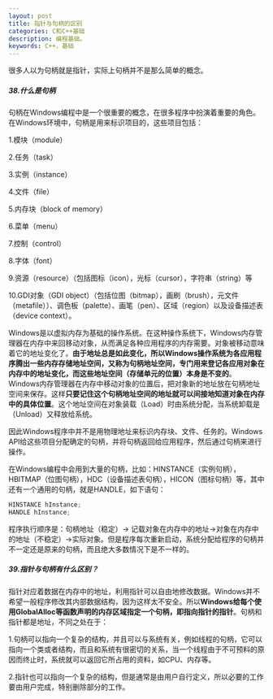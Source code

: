 ```yaml
---
layout: post
title: 指针与句柄的区别
categories: C和C++基础
description: 编程基础。
keywords: C++，基础
---
```


很多人以为句柄就是指针，实际上句柄并不是那么简单的概念。

##### 38.什么是句柄

句柄在Windows编程中是一个很重要的概念，在很多程序中扮演着重要的角色。在Windows环境中，句柄是用来标识项目的，这些项目包括：

1.模块（module）

2.任务（task）

3.实例（instance）

4.文件（file）

5.内存块（block of memory）

6.菜单（menu）

7.控制（control）

8.字体（font）

9.资源（resource）（包括图标（icon），光标（cursor），字符串（string）等

10.GDI对象（GDI object）（包括位图（bitmap），画刷（brush），元文件（metafile））、调色板（palette）、画笔（pen）、区域（region）以及设备描述表（device context）。

Windows是以虚拟内存为基础的操作系统。在这种操作系统下，Windows内存管理器在内存中来回移动对象，从而满足各种应用程序的内存需要。对象被移动意味着它的地址变化了。**由于地址总是如此变化，所以Windows操作系统为各应用程序腾出一些内存存储地址空间，又称为句柄地址空间，专门用来登记各应用对象在内存中的地址变化，而这些地址空间（存储单元的位置）本身是不变的**。Windows内存管理器在内存中移动对象的位置后，把对象新的地址放在句柄地址空间来保存。这样**只要记住这个句柄地址空间的地址就可以间接地知道对象在内存中的具体位置**。这个地址空间在对象装载（Load）时由系统分配，当系统卸载是（Unload）又释放给系统。

因此Windows程序中并不是用物理地址来标识内存块、文件、任务的。Windows API给这些项目分配确定的句柄，并将句柄返回给应用程序，然后通过句柄来进行操作。

在Windows编程中会用到大量的句柄，比如：HINSTANCE（实例句柄），HBITMAP（位图句柄），HDC（设备描述表句柄），HICON（图标句柄）等，其中还有一个通用的句柄，就是HANDLE，如下语句：

```cpp
HINSTANCE hInstance;
HANDLE hInstance;
```

程序执行顺序是：句柄地址（稳定）-> 记载对象在内存中的地址->对象在内存中的地址（不稳定）->实际对象。但是程序每次重新启动，系统分配给程序的句柄并不一定还是原来的句柄，而且绝大多数情况下是不一样的。


##### 39.指针与句柄有什么区别？

指针对应着数据在内存中的地址，利用指针可以自由地修改数据。Windows并不希望一般程序修改其内部数据结构，因为这样太不安全。所以**Windows给每个使用GlobalAlloc等函数声明的内存区域指定一个句柄，即指向指针的指针**。句柄和指针都是地址，不同之处在于：

1.句柄可以指向一个复杂的结构，并且可以与系统有关，例如线程的句柄，它可以指向一个类或者结构，而且和系统有很密切的关系，当一个线程由于不可预料的原因而终止时，系统就可以返回它所占用的资料，如CPU、内存等。

2.指针也可以指向一个复杂的结构，但是通常是由用户自行定义，所以必要的工作要由用户完成，特别删除部分的工作。




